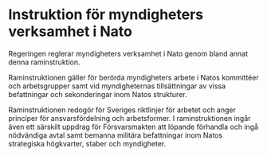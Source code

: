 # Instruktion för myndigheters verksamhet i Nato

Regeringen reglerar myndigheters verksamhet i Nato genom bland annat denna raminstruktion.

Raminstruktionen gäller för berörda myndigheters arbete i Natos kommittéer och arbetsgrupper samt vid myndigheternas tillsättningar av vissa befattningar och sekonderingar inom Natos strukturer.

Raminstruktionen redogör för Sveriges riktlinjer för arbetet och anger principer för ansvarsfördelning och arbetsformer. I raminstruktionen ingår även ett särskilt uppdrag för Försvarsmakten att löpande förhandla och ingå nödvändiga avtal samt bemanna militära befattningar inom Natos strategiska högkvarter, staber och myndigheter.
